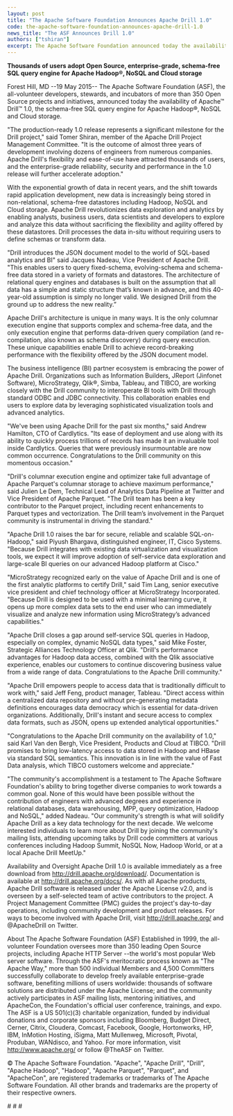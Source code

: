 ```yaml
---
layout: post
title: "The Apache Software Foundation Announces Apache Drill 1.0"
code: the-apache-software-foundation-announces-apache-drill-1.0
news_title: "The ASF Announces Drill 1.0"
authors: ["tshiran"]
excerpt: The Apache Software Foundation announced today the availability of Apache Drill 1.0, the schema-free SQL query engine for Apache Hadoop, NoSQL and cloud storage.
---
```

**Thousands of users adopt Open Source, enterprise-grade, schema-free SQL query engine for Apache Hadoop®, NoSQL and Cloud storage**

Forest Hill, MD --19 May 2015-- The Apache Software Foundation (ASF), the all-volunteer developers, stewards, and incubators of more than 350 Open Source projects and initiatives, announced today the availability of Apache™ Drill™ 1.0, the schema-free SQL query engine for Apache Hadoop®, NoSQL and Cloud storage.

"The production-ready 1.0 release represents a significant milestone for the Drill project," said Tomer Shiran, member of the Apache Drill Project Management Committee. "It is the outcome of almost three years of development involving dozens of engineers from numerous companies. Apache Drill's flexibility and ease-of-use have attracted thousands of users, and the enterprise-grade reliability, security and performance in the 1.0 release will further accelerate adoption."

With the exponential growth of data in recent years, and the shift towards rapid application development, new data is increasingly being stored in non-relational, schema-free datastores including Hadoop, NoSQL and Cloud storage. Apache Drill revolutionizes data exploration and analytics by enabling analysts, business users, data scientists and developers to explore and analyze this data without sacrificing the flexibility and agility offered by these datastores. Drill processes the data in-situ without requiring users to define schemas or transform data.

"Drill introduces the JSON document model to the world of SQL-based analytics and BI" said Jacques Nadeau, Vice President of Apache Drill. "This enables users to query fixed-schema, evolving-schema and schema-free data stored in a variety of formats and datastores. The architecture of relational query engines and databases is built on the assumption that all data has a simple and static structure that’s known in advance, and this 40-year-old assumption is simply no longer valid. We designed Drill from the ground up to address the new reality.”

Apache Drill's architecture is unique in many ways. It is the only columnar execution engine that supports complex and schema-free data, and the only execution engine that performs data-driven query compilation (and re-compilation, also known as schema discovery) during query execution. These unique capabilities enable Drill to achieve record-breaking performance with the flexibility offered by the JSON document model.

The business intelligence (BI) partner ecosystem is embracing the power of Apache Drill. Organizations such as Information Builders, JReport (Jinfonet Software), MicroStrategy, Qlik®, Simba, Tableau, and TIBCO, are working closely with the Drill community to interoperate BI tools with Drill through standard ODBC and JDBC connectivity. This collaboration enables end users to explore data by leveraging sophisticated visualization tools and advanced analytics.

"We've been using Apache Drill for the past six months," said Andrew Hamilton, CTO of Cardlytics. "Its ease of deployment and use along with its ability to quickly process trillions of records has made it an invaluable tool inside Cardlytics. Queries that were previously insurmountable are now common occurrence. Congratulations to the Drill community on this momentous occasion."

"Drill's columnar execution engine and optimizer take full advantage of Apache Parquet's columnar storage to achieve maximum performance," said Julien Le Dem, Technical Lead of Analytics Data Pipeline at Twitter and Vice President of Apache Parquet. "The Drill team has been a key contributor to the Parquet project, including recent enhancements to Parquet types and vectorization. The Drill team’s involvement in the Parquet community is instrumental in driving the standard."

"Apache Drill 1.0 raises the bar for secure, reliable and scalable SQL-on-Hadoop," said Piyush Bhargava, distinguished engineer, IT, Cisco Systems. "Because Drill integrates with existing data virtualization and visualization tools, we expect it will improve adoption of self-service data exploration and large-scale BI queries on our advanced Hadoop platform at Cisco."

"MicroStrategy recognized early on the value of Apache Drill and is one of the first analytic platforms to certify Drill," said Tim Lang, senior executive vice president and chief technology officer at MicroStrategy Incorporated.  "Because Drill is designed to be used with a minimal learning curve, it opens up more complex data sets to the end user who can immediately visualize and analyze new information using MicroStrategy’s advanced capabilities."

"Apache Drill closes a gap around self-service SQL queries in Hadoop, especially on complex, dynamic NoSQL data types," said Mike Foster, Strategic Alliances Technology Officer at Qlik.  "Drill's performance advantages for Hadoop data access, combined with the Qlik associative experience, enables our customers to continue discovering business value from a wide range of data. Congratulations to the Apache Drill community."

"Apache Drill empowers people to access data that is traditionally difficult to work with," said Jeff Feng, product manager, Tableau.  "Direct access within a centralized data repository and without pre-generating metadata definitions encourages data democracy which is essential for data-driven organizations. Additionally, Drill's instant and secure access to complex data formats, such as JSON, opens up extended analytical opportunities."

"Congratulations to the Apache Drill community on the availability of 1.0," said Karl Van den Bergh, Vice President, Products and Cloud at TIBCO. "Drill promises to bring low-latency access to data stored in Hadoop and HBase via standard SQL semantics. This innovation is in line with the value of Fast Data analysis, which TIBCO customers welcome and appreciate."

"The community's accomplishment is a testament to The Apache Software Foundation's ability to bring together diverse companies to work towards a common goal. None of this would have been possible without the contribution of engineers with advanced degrees and experience in relational databases, data warehousing, MPP, query optimization, Hadoop and NoSQL," added Nadeau. "Our community's strength is what will solidify Apache Drill as a key data technology for the next decade. We welcome interested individuals to learn more about Drill by joining the community's mailing lists, attending upcoming talks by Drill code committers at various conferences including Hadoop Summit, NoSQL Now, Hadoop World, or at a local Apache Drill MeetUp."

Availability and Oversight
Apache Drill 1.0 is available immediately as a free download from http://drill.apache.org/download/. Documentation is available at http://drill.apache.org/docs/. As with all Apache products, Apache Drill software is released under the Apache License v2.0, and is overseen by a self-selected team of active contributors to the project. A Project Management Committee (PMC) guides the project's day-to-day operations, including community development and product releases. For ways to become involved with Apache Drill, visit http://drill.apache.org/ and @ApacheDrill on Twitter.

About The Apache Software Foundation (ASF)
Established in 1999, the all-volunteer Foundation oversees more than 350 leading Open Source projects, including Apache HTTP Server --the world's most popular Web server software. Through the ASF's meritocratic process known as "The Apache Way," more than 500 individual Members and 4,500 Committers successfully collaborate to develop freely available enterprise-grade software, benefiting millions of users worldwide: thousands of software solutions are distributed under the Apache License; and the community actively participates in ASF mailing lists, mentoring initiatives, and ApacheCon, the Foundation's official user conference, trainings, and expo. The ASF is a US 501(c)(3) charitable organization, funded by individual donations and corporate sponsors including Bloomberg, Budget Direct, Cerner, Citrix, Cloudera, Comcast, Facebook, Google, Hortonworks, HP, IBM, InMotion Hosting, iSigma, Matt Mullenweg, Microsoft, Pivotal, Produban, WANdisco, and Yahoo. For more information, visit http://www.apache.org/ or follow @TheASF on Twitter.

© The Apache Software Foundation. "Apache", "Apache Drill", "Drill", "Apache Hadoop", "Hadoop", "Apache Parquet", "Parquet", and "ApacheCon", are registered trademarks or trademarks of The Apache Software Foundation. All other brands and trademarks are the property of their respective owners.

\# \# \#
